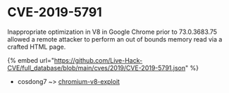 # CVE-2019-5791

Inappropriate optimization in V8 in Google Chrome prior to 73.0.3683.75 allowed a remote attacker to perform an out of bounds memory read via a crafted HTML page.

{% embed url="https://github.com/Live-Hack-CVE/full_database/blob/main/cves/2019/CVE-2019-5791.json" %}


* cosdong7 ~> [chromium-v8-exploit](https://www.alice-snow.ru/2019/database/cve-2019-5791/chromium-v8-exploit-cosdong7)